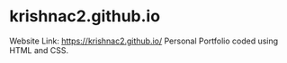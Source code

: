 # krishnac2.github.io
Website Link: https://krishnac2.github.io/
Personal Portfolio coded using HTML and CSS.
